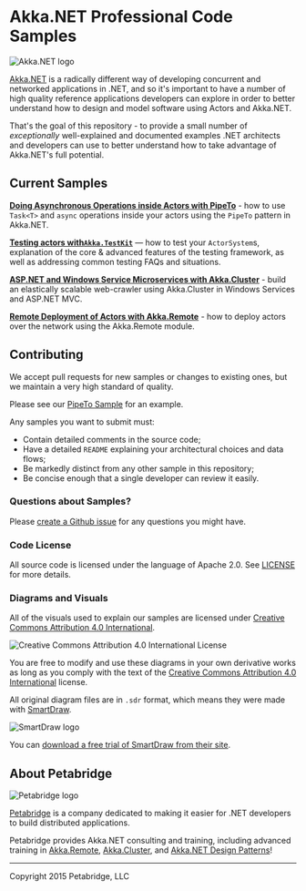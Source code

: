 # Akka.NET Professional Code Samples

![Akka.NET logo](images/akka_net_logo.png)

[Akka.NET](http://getakka.net/ "Akka.NET - .NET distributed actor framework") is a radically different way of developing concurrent and networked applications in .NET, and so it's important to have a number of high quality reference applications developers can explore in order to better understand how to design and model software using Actors and Akka.NET.

That's the goal of this repository - to provide a small number of *exceptionally* well-explained and documented examples .NET architects and developers can use to better understand how to take advantage of Akka.NET's full potential.

## Current Samples

**[Doing Asynchronous Operations inside Actors with PipeTo](/PipeTo/)** - how to use `Task<T>` and `async` operations inside your actors using the `PipeTo` pattern in Akka.NET.

**[Testing actors with`Akka.TestKit`](/TestKit/)** — how to test your `ActorSystem`s, explanation of the core & advanced features of the testing framework, as well as addressing common testing FAQs and situations.

**[ASP.NET and Windows Service Microservices with Akka.Cluster](Cluster.WebCrawler)** - build an elastically scalable web-crawler using Akka.Cluster in Windows Services and ASP.NET MVC.

**[Remote Deployment of Actors with Akka.Remote](RemoteDeploy/)** - how to deploy actors over the network using the Akka.Remote module.

## Contributing

We accept pull requests for new samples or changes to existing ones, but we maintain a very high standard of quality.

Please see our [PipeTo Sample](/PipeTo/) for an example.

Any samples you want to submit must:

* Contain detailed comments in the source code;
* Have a detailed `README` explaining your architectural choices and data flows;
* Be markedly distinct from any other sample in this repository;
* Be concise enough that a single developer can review it easily.

### Questions about Samples?

Please [create a Github issue](https://github.com/petabridge/akkadotnet-code-samples/issues) for any questions you might have.

### Code License

All source code is licensed under the language of Apache 2.0. See [LICENSE](LICENSE) for more details.

### Diagrams and Visuals

All of the visuals used to explain our samples are licensed under [Creative Commons Attribution 4.0 International](http://creativecommons.org/licenses/by/4.0/).

![Creative Commons Attribution 4.0 International License](images/creative-commons.png)

You are free to modify and use these diagrams in your own derivative works as long as you comply with the text of the [Creative Commons Attribution 4.0 International](http://creativecommons.org/licenses/by/4.0/) license.

All original diagram files are in `.sdr` format, which means they were made with [SmartDraw](http://www.smartdraw.com/ "SmartDraw - communicate visually with great diagrams for Windows").

![SmartDraw logo](images/smartdraw-logo.jpg)

You can [download a free trial of SmartDraw from their site](http://www.smartdraw.com/downloads/).

## About Petabridge

![Petabridge logo](images/petabridge_logo.png)

[Petabridge](http://petabridge.com/) is a company dedicated to making it easier for .NET developers to build distributed applications.

Petabridge provides Akka.NET consulting and training, including advanced training in [Akka.Remote](https://petabridge.com/training/akka-remoting/), [Akka.Cluster](https://petabridge.com/training/akka-clustering/), and [Akka.NET Design Patterns](https://petabridge.com/training/akka-design-patterns/)!

---
Copyright 2015 Petabridge, LLC

